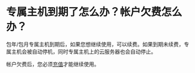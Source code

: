 # 专属主机到期了怎么办？帐户欠费怎么办？<a name="deh_faq_0018"></a>

包年/包月专属主机到期后，如果您想继续使用，可以续费。如果到期未续费，专属主机会被自动停机，同时专属主机上的云服务器也会自动停止。

帐户欠费后，您必须[充值](https://support.huaweicloud.com/usermanual-billing/zh-cn_topic_0031465732.html)才能继续使用。

